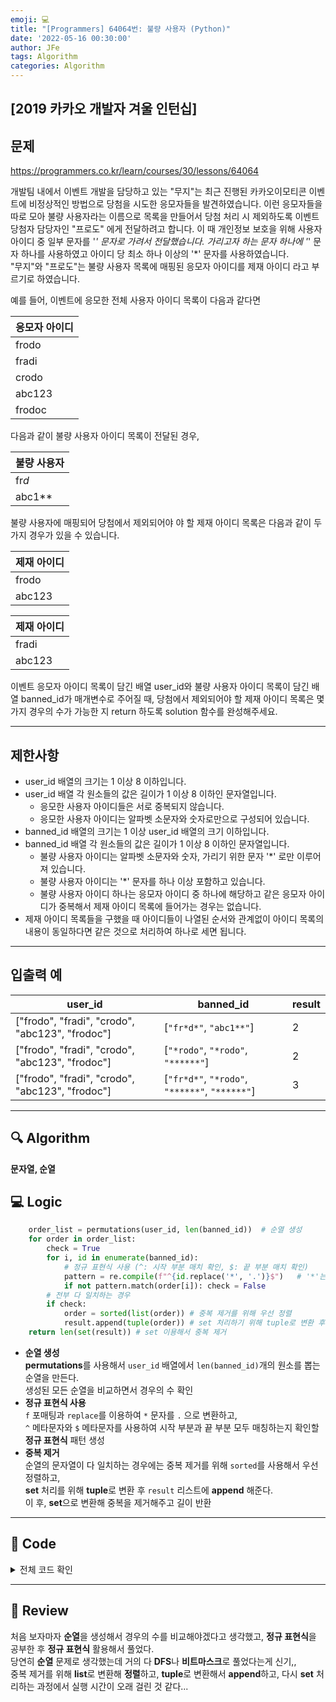 ```yaml
---
emoji: 💻
title: "[Programmers] 64064번: 불량 사용자 (Python)"
date: '2022-05-16 00:30:00'
author: JFe
tags: Algorithm
categories: Algorithm
---
```


## [2019 카카오 개발자 겨울 인턴십]

## 문제
https://programmers.co.kr/learn/courses/30/lessons/64064

개발팀 내에서 이벤트 개발을 담당하고 있는 "무지"는 최근 진행된 카카오이모티콘 이벤트에 비정상적인 방법으로 당첨을 시도한 응모자들을 발견하였습니다. 이런 응모자들을 따로 모아 불량 사용자라는 이름으로 목록을 만들어서 당첨 처리 시 제외하도록 이벤트 당첨자 담당자인 "프로도" 에게 전달하려고 합니다. 이 때 개인정보 보호을 위해 사용자 아이디 중 일부 문자를 '*' 문자로 가려서 전달했습니다. 가리고자 하는 문자 하나에 '*' 문자 하나를 사용하였고 아이디 당 최소 하나 이상의 '*' 문자를 사용하였습니다.  
"무지"와 "프로도"는 불량 사용자 목록에 매핑된 응모자 아이디를 제재 아이디 라고 부르기로 하였습니다.  

예를 들어, 이벤트에 응모한 전체 사용자 아이디 목록이 다음과 같다면

|응모자 아이디|
|---|
|frodo|
|fradi|
|crodo|
|abc123|
|frodoc|

다음과 같이 불량 사용자 아이디 목록이 전달된 경우,  

|불량 사용자|
|---|
|fr*d*|
|abc1**|

불량 사용자에 매핑되어 당첨에서 제외되어야 야 할 제재 아이디 목록은 다음과 같이 두 가지 경우가 있을 수 있습니다.

|제재 아이디|
|---|
|frodo|
|abc123|

|제재 아이디|
|---|
|fradi|
|abc123|

이벤트 응모자 아이디 목록이 담긴 배열 user_id와 불량 사용자 아이디 목록이 담긴 배열 banned_id가 매개변수로 주어질 때, 당첨에서 제외되어야 할 제재 아이디 목록은 몇가지 경우의 수가 가능한 지 return 하도록 solution 함수를 완성해주세요.

---

## 제한사항  
- user_id 배열의 크기는 1 이상 8 이하입니다.  
- user_id 배열 각 원소들의 값은 길이가 1 이상 8 이하인 문자열입니다.  
    - 응모한 사용자 아이디들은 서로 중복되지 않습니다.  
    - 응모한 사용자 아이디는 알파벳 소문자와 숫자로만으로 구성되어 있습니다.  
- banned_id 배열의 크기는 1 이상 user_id 배열의 크기 이하입니다.  
- banned_id 배열 각 원소들의 값은 길이가 1 이상 8 이하인 문자열입니다.  
    - 불량 사용자 아이디는 알파벳 소문자와 숫자, 가리기 위한 문자 '*' 로만 이루어져 있습니다.  
    - 불량 사용자 아이디는 '*' 문자를 하나 이상 포함하고 있습니다.  
    - 불량 사용자 아이디 하나는 응모자 아이디 중 하나에 해당하고 같은 응모자 아이디가 중복해서 제재 아이디 목록에 들어가는 경우는 없습니다.  
- 제재 아이디 목록들을 구했을 때 아이디들이 나열된 순서와 관계없이 아이디 목록의 내용이 동일하다면 같은 것으로 처리하여 하나로 세면 됩니다.  

---

## 입출력 예  
|user_id|banned_id|result|
|---|---|---|
|["frodo", "fradi", "crodo", "abc123", "frodoc"]|[`"fr*d*"`, `"abc1**"`]|2|
|["frodo", "fradi", "crodo", "abc123", "frodoc"]|[`"*rodo"`, `"*rodo"`, `"******"`]|2|
|["frodo", "fradi", "crodo", "abc123", "frodoc"]|[`"fr*d*"`, `"*rodo"`, `"******"`, `"******"`]|3|


---

## 🔍 Algorithm
**문자열, 순열**

## 💻 Logic

```Python
    order_list = permutations(user_id, len(banned_id))  # 순열 생성
    for order in order_list:
        check = True
        for i, id in enumerate(banned_id):
            # 정규 표현식 사용 (^: 시작 부분 매치 확인, $: 끝 부분 매치 확인)
            pattern = re.compile(f"^{id.replace('*', '.')}$")   # '*'는 '.'으로 치환
            if not pattern.match(order[i]): check = False
        # 전부 다 일치하는 경우
        if check:
            order = sorted(list(order)) # 중복 제거를 위해 우선 정렬
            result.append(tuple(order)) # set 처리하기 위해 tuple로 변환 후 append
    return len(set(result)) # set 이용해서 중복 제거
```
- **순열 생성**  
    **permutations**를 사용해서 `user_id` 배열에서 `len(banned_id)`개의 원소를 뽑는 순열을 만든다.  
    생성된 모든 순열을 비교하면서 경우의 수 확인  
- **정규 표현식 사용**  
    `f` 포매팅과 `replace`를 이용하여 `*` 문자를 `.` 으로 변환하고,  
    `^` 메타문자와 `$` 메타문자를 사용하여 시작 부분과 끝 부분 모두 매칭하는지 확인할 **정규 표현식** 패턴 생성  
- **중복 제거**  
    순열의 문자열이 다 일치하는 경우에는 중복 제거를 위해 `sorted`를 사용해서 우선 정렬하고,  
    **set** 처리를 위해 **tuple**로 변환 후 `result` 리스트에 **append** 해준다.  
    이 후, **set**으로 변환해 중복을 제거해주고 길이 반환  



---

## 🧩 Code
<details><summary>전체 코드 확인</summary>

```Python
import re
from itertools import permutations
def solution(user_id, banned_id):
    result = []
    order_list = permutations(user_id, len(banned_id))  # 순열 생성
    for order in order_list:
        check = True
        for i, id in enumerate(banned_id):
            # 정규 표현식 사용 (^: 시작 부분 매치 확인, $: 끝 부분 매치 확인)
            pattern = re.compile(f"^{id.replace('*', '.')}$")   # '*'는 '.'으로 치환
            if not pattern.match(order[i]): check = False
        # 전부 다 일치하는 경우
        if check:
            order = sorted(list(order)) # 중복 제거를 위해 우선 정렬
            result.append(tuple(order)) # set 처리하기 위해 tuple로 변환 후 append
    return len(set(result)) # set 이용해서 중복 제거
```
</details>

---


## 📝 Review

처음 보자마자 **순열**을 생성해서 경우의 수를 비교해야겠다고 생각했고, **정규 표현식**을 공부한 후 **정규 표현식** 활용해서 풀었다.  
당연히 **순열** 문제로 생각했는데 거의 다 **DFS**나 **비트마스크**로 풀었다는게 신기,,  
중복 제거를 위해 **list**로 변환해 **정렬**하고, **tuple**로 변환해서 **append**하고, 다시 **set** 처리하는 과정에서 실행 시간이 오래 걸린 것 같다...  


```toc
```